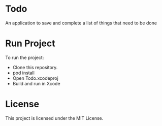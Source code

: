 # Todo
An application to save and complete a list of things that need to be done

# Run Project
To run the project:

* Clone this repository.
* pod install
* Open Todo.xcodeproj
* Build and run in Xcode

# License
This project is licensed under the MIT License.
